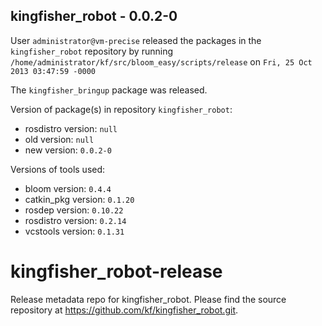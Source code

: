 ## kingfisher_robot - 0.0.2-0

User `administrator@vm-precise` released the packages in the `kingfisher_robot` repository by running `/home/administrator/kf/src/bloom_easy/scripts/release` on `Fri, 25 Oct 2013 03:47:59 -0000`

The `kingfisher_bringup` package was released.

Version of package(s) in repository `kingfisher_robot`:
- rosdistro version: `null`
- old version: `null`
- new version: `0.0.2-0`

Versions of tools used:
- bloom version: `0.4.4`
- catkin_pkg version: `0.1.20`
- rosdep version: `0.10.22`
- rosdistro version: `0.2.14`
- vcstools version: `0.1.31`


kingfisher_robot-release
========================

Release metadata repo for kingfisher_robot. Please find the source repository at https://github.com/kf/kingfisher_robot.git.
